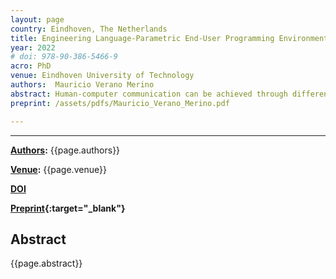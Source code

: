 ```yaml
---
layout: page
country: Eindhoven, The Netherlands
title: Engineering Language-Parametric End-User Programming Environments for DSLs
year: 2022
# doi: 978-90-386-5466-9
acro: PhD
venue: Eindhoven University of Technology
authors:  Mauricio Verano Merino
abstract: Human-computer communication can be achieved through different interfaces such as Graphical User Interfaces (GUIs), Tangible User Interfaces (TUIs), command-line interfaces, and programming languages. In this thesis, we used some of these inter- faces; however, we focused on programming languages which are artificial languages consisting of instructions written by humans and executed by computers. In order to create these programs, humans use specialized tools called programming environments that offer a set of utilities that ease human-computer communication. When creating programs, users must learn the language’s syntax and get acquainted with the pro- gramming environment. Unfortunately, programming languages usually offer a single user interface or syntax, which is not ideal considering different types of users with varied backgrounds and expertise will use it. Given the increasing number of people performing any kind of programming activity, it is important to offer different inter- faces depending on the programming task and the background of the users. However, from the language engineering point of view, offering multiple user interfaces for the same language is expensive, and if we specifically consider Domain-Specific Languages (DSLs), it is even more expensive given their audience and development teams’ size. Therefore, we study how to engineer different user interfaces for DSLs in a practical way. <br> This thesis presents different mechanisms to engineer different language-parametric programming environments for end-users. These mechanisms rely heavily on reusing existing language components for existing languages or helping language engineers define these interfaces for new languages. We mainly studied four technological spaces, namely, Grammarware, Computational Notebooks, Block-based environments, and Projec- tional editors. We present three different language-parametric interfaces for interacting with DSLs, namely computational notebooks, projectional editors, and block-based editors. These interfaces offer different user experiences and rely upon different technological spaces. Different notations are associated with different technological spaces; for in- stance, grammarware is associated with text files, while block-based environments are associated with Blockly and JavaScript files. Therefore, to provide different notations for their languages, we have to "space travel" so that language engineers can select the most appropriate technological space and interface for their target audience. To support this, we defined grammarware as a common starting point to allow traveling to different technological spaces (e.g., computational notebooks space, projectional editors space, or block-based space). Based on this idea, we developed three tools that allowed language engineers to generate different interfaces for their DSLs based on a grammar definition of the language. Our results show that it is possible to generate these different user interfaces and decrease the effort required to create these. However, additional research is required to improve the usability of the generated interfaces and make the generation of these interfaces more flexible so that users’ data can be used as part of the generated interfaces.
preprint: /assets/pdfs/Mauricio_Verano_Merino.pdf

---
```


---

**[Authors](#):** {{page.authors}}

**[Venue](#):** {{page.venue}}

**[DOI]({{page.doi}})**

**[Preprint]({{page.preprint}}){:target="_blank"}** 

## Abstract

{{page.abstract}}
